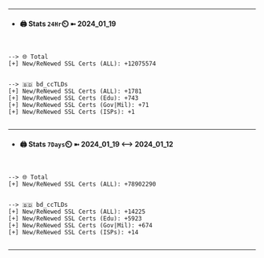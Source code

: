 

---
- #### 🖨️ **Stats** `24Hr`⏲️ ➼ 2024_01_19
```console


--> 🌐 Total
[+] New/ReNewed SSL Certs (ALL): +12075574


--> 🇧🇩 bd_ccTLDs
[+] New/ReNewed SSL Certs (ALL): +1781
[+] New/ReNewed SSL Certs (Edu): +743
[+] New/ReNewed SSL Certs (Gov|Mil): +71
[+] New/ReNewed SSL Certs (ISPs): +1


```

---
- #### 🖨️ **Stats** `7Days`⏲️ ➼ 2024_01_19 <--> 2024_01_12
```console


--> 🌐 Total
[+] New/ReNewed SSL Certs (ALL): +78902290


--> 🇧🇩 bd_ccTLDs
[+] New/ReNewed SSL Certs (ALL): +14225
[+] New/ReNewed SSL Certs (Edu): +5923
[+] New/ReNewed SSL Certs (Gov|Mil): +674
[+] New/ReNewed SSL Certs (ISPs): +14


```

---

